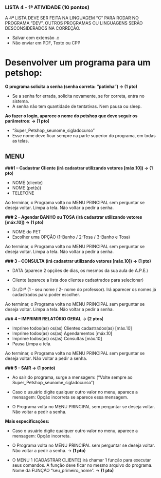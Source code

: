 ### LISTA 4 - 1ª ATIVIDADE (10 pontos)

A 4ª LISTA DEVE SER FEITA NA LINGUAGEM “C” PARA RODAR NO PROGRAMA “DEV”.
OUTROS PROGRAMAS OU LINGUAGENS SERÃO DESCONSIDERADOS NA CORREÇÃO.
*	Salvar com extensão .c 
*	Não enviar em PDF, Texto ou CPP

# Desenvolver um programa para um petshop:
**O programa solicita a senha (senha correta: “patinha”) -> (1 pto)**
*   Se a senha for errada, solicita novamente, se for correta, entra no sistema.              
*   A senha não tem quantidade de tentativas. Nem pausa ou sleep. 

**Ao fazer o login, aparece o nome do petshop que deve seguir os parâmetros: -> (1 pto)**        

* “Super_Petshop_seunome_sigladocurso”
* Esse nome deve ficar sempre na parte superior do programa, em todas as telas.

## MENU
**###1 – Cadastrar Cliente (irá cadastrar utilizando vetores [máx.10]) -> (1 pto)**
*	NOME (cliente)
*	NOME (pet(s))
*	TELEFONE

Ao terminar, o Programa volta no MENU PRINCIPAL sem perguntar se deseja voltar.
Limpa a tela. 
Não voltar a pedir a senha.

**### 2 – Agendar BANHO ou TOSA (irá cadastrar utilizando vetores [máx.10]) -> (1 pto)**
*	NOME do PET
*	Escolher uma OPÇÃO (1-Banho / 2-Tosa / 3-Banho e Tosa)

Ao terminar, o Programa volta no MENU PRINCIPAL sem perguntar se deseja voltar.
Limpa a tela. 
Não voltar a pedir a senha.

**### 3 – CONSULTA (irá cadastrar utilizando vetores [máx.10]) -> (1 pto)**

*	DATA (aparece 2 opções de dias, os mesmos da sua aula de A.P.E.)

*	Cliente (aparece a lista dos clientes cadastrados para selecionar)
*	Dr./Drª (1 - seu nome / 2- nome do professor). Irá aparecer os nomes já cadastrados para poder escolher.

Ao terminar, o Programa volta no MENU PRINCIPAL sem perguntar se deseja voltar.
Limpa a tela. Não voltar a pedir a senha.

**### 4 – IMPRIMIR RELATÓRIO GERAL -> (2 ptos)**
*	Imprime todos(as) os(as) Clientes cadastrados(as) [máx.10]
*	Imprime todos(as) os(as) Agendamentos [máx.10]
*	Imprime todos(as) os(as) Consultas [máx.10]
*	Pausa
Limpa a tela.

Ao terminar, o Programa volta no MENU PRINCIPAL sem perguntar se deseja voltar.
Não voltar a pedir a senha.

**### 5 – SAIR -> (1 ponto)**
*   Ao sair do programa, surge a mensagem:
(“Volte sempre ao Super_Petshop_seunome_sigladocurso”)	

*   Caso o usuário digite qualquer outro valor no menu, aparece a mensagem:
Opção incorreta se aparece essa mensagem.

*   O Programa volta no MENU PRINCIPAL sem perguntar se deseja voltar.
Não voltar a pedir a senha.

**Mais especificações:**

*   Caso o usuário digite qualquer outro valor no menu, aparece a mensagem:
Opção incorreta.

*   O Programa volta no MENU PRINCIPAL sem perguntar se deseja voltar.
Não voltar a pedir a senha.  -> **(1 pto)**

*   O MENU 1 (CADASTRAR CLIENTE) irá chamar 1 função para executar seus comandos.
A função deve ficar no mesmo arquivo do programa. 
Nome da FUNÇÃO “seu_primeiro_nome”. -> **(1 pto)**


